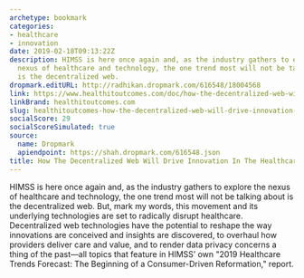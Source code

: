 ```yaml
---
archetype: bookmark
categories:
- healthcare
- innovation
date: 2019-02-18T09:13:22Z
description: HIMSS is here once again and, as the industry gathers to explore the
  nexus of healthcare and technology, the one trend most will not be talking about
  is the decentralized web.
dropmark.editURL: http://radhikan.dropmark.com/616548/18004568
link: https://www.healthitoutcomes.com/doc/how-the-decentralized-web-will-drive-innovation-in-the-healthcare-industry-0001
linkBrand: healthitoutcomes.com
slug: healthitoutcomes-how-the-decentralized-web-will-drive-innovation-in-the-healthcare-industry
socialScore: 29
socialScoreSimulated: true
source:
  name: Dropmark
  apiendpoint: https://shah.dropmark.com/616548.json
title: How The Decentralized Web Will Drive Innovation In The Healthcare Industry
---
```

HIMSS is here once again and, as the industry gathers to explore the nexus of healthcare and technology, the one trend most will not be talking about is the decentralized web. But, mark my words, this movement and its underlying technologies are set to radically disrupt healthcare. Decentralized web technologies have the potential to reshape the way innovations are conceived and insights are discovered, to overhaul how providers deliver care and value, and to render data privacy concerns a thing of the past—all topics that feature in HIMSS’ own "2019 Healthcare Trends Forecast: The Beginning of a Consumer-Driven Reformation," report.

